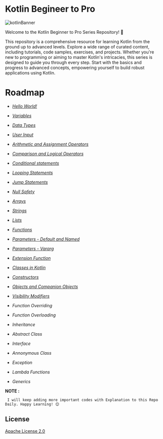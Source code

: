 
# Kotlin Begineer to Pro

![kotlinBanner](https://developer.android.com/static/codelabs/basic-android-kotlin-compose-first-program/img/840cee8b164c10b.png)

Welcome to the Kotlin Beginner to Pro Series Repository! 🚀

This repository is a comprehensive resource for learning Kotlin from the ground up to advanced levels. Explore a wide range of curated content, including tutorials, code samples, exercises, and projects. Whether you're new to programming or aiming to master Kotlin's intricacies, this series is designed to guide you through every step. Start with the basics and progress to advanced concepts, empowering yourself to build robust applications using Kotlin.

# Roadmap

- *[Hello World!](https://github.com/sriram005/kotlin-begineer-to-pro/blob/main/helloworld.kt)*

- *[Variables](https://github.com/sriram005/kotlin-begineer-to-pro/blob/main/variables.kt)*

- *[Data Types](https://github.com/sriram005/kotlin-begineer-to-pro/blob/main/data-types.kt)*

- *[User Input](https://github.com/sriram005/kotlin-begineer-to-pro/blob/main/user-input.kt)*

- *[Arithmetic and Assignment Operators](https://github.com/sriram005/kotlin-begineer-to-pro/blob/main/Arithmetic-Assignment-operators.kt)*

- *[Comparison and Logical Operators](https://github.com/sriram005/kotlin-begineer-to-pro/blob/main/Comparision-Logical-operators.kt)*

- *[Conditional statements](https://github.com/sriram005/kotlin-begineer-to-pro/blob/main/conditional-statements.kt)*

- *[Looping Statements](https://github.com/sriram005/kotlin-begineer-to-pro/blob/main/looping-statements.kt)*

- *[Jump Statements](https://github.com/sriram005/kotlin-begineer-to-pro/blob/main/jump-statements.kt)*

- *[Null Safety](https://github.com/sriram005/kotlin-begineer-to-pro/blob/main/null-safety.kt)*

- *[Arrays](https://github.com/sriram005/kotlin-begineer-to-pro/blob/main/Arrays.kt)*

- *[Strings](https://github.com/sriram005/kotlin-begineer-to-pro/blob/main/Strings.kt)*

- *[Lists](https://github.com/sriram005/kotlin-begineer-to-pro/blob/main/Lists.kt)*

- *[Functions](https://github.com/sriram005/kotlin-begineer-to-pro/blob/main/Funtions.kt)*

- *[Parameters - Default and Named](https://github.com/sriram005/kotlin-begineer-to-pro/blob/main/Default-Named-Parameters.kt)*

- *[Parameters - Vararg](https://github.com/sriram005/kotlin-begineer-to-pro/blob/main/Vararg-Parameters.kt)*

- *[Extension Function](https://github.com/sriram005/kotlin-begineer-to-pro/blob/main/Extension-Function.kt)*

- *[Classes in Kotlin](https://github.com/sriram005/kotlin-begineer-to-pro/blob/main/Classes.kt)*

- *[Constructors](https://github.com/sriram005/kotlin-begineer-to-pro/blob/main/Constructors.kt)*

- *[Objects and Companion Objects](https://github.com/sriram005/kotlin-begineer-to-pro/blob/main/Companion-Objects.kt)*

- *[Visibility Modifiers](https://github.com/sriram005/kotlin-begineer-to-pro/blob/main/Visibility-Modifiers.kt)*

- *Function Overriding*

- *Function Overloading*

- *Inheritance*

- *Abstract Class*

- *Interface*

- *Annonymous Class*

- *Exception*

- *Lambda Functions*

- *Generics*

**NOTE :**
```
 I will keep adding more important codes with Explanation to this Repo Daily. Happy Learning! 😊
```


## License

[Apache License 2.0](https://choosealicense.com/licenses/mit/)


